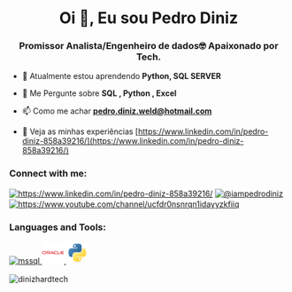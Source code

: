 <h1 align="center">Oi 👋, Eu sou Pedro Diniz</h1>
<h3 align="center">Promissor Analista/Engenheiro de dados🤓 Apaixonado por Tech.</h3>

- 🌱 Atualmente estou aprendendo **Python, SQL SERVER**

- 💬 Me Pergunte sobre **SQL , Python , Excel**

- 📫 Como me achar **pedro.diniz.weld@hotmail.com**

- 📄 Veja as minhas experiências [https://www.linkedin.com/in/pedro-diniz-858a39216/](https://www.linkedin.com/in/pedro-diniz-858a39216/)

<h3 align="left">Connect with me:</h3>
<p align="left">
<a href="https://linkedin.com/in/https://www.linkedin.com/in/pedro-diniz-858a39216/" target="blank"><img align="center" src="https://raw.githubusercontent.com/rahuldkjain/github-profile-readme-generator/master/src/images/icons/Social/linked-in-alt.svg" alt="https://www.linkedin.com/in/pedro-diniz-858a39216/" height="30" width="40" /></a>
<a href="https://instagram.com/@iampedrodiniz" target="blank"><img align="center" src="https://raw.githubusercontent.com/rahuldkjain/github-profile-readme-generator/master/src/images/icons/Social/instagram.svg" alt="@iampedrodiniz" height="30" width="40" /></a>
<a href="https://www.youtube.com/c/https://www.youtube.com/channel/ucfdr0nsnrqn1idayyzkfiiq" target="blank"><img align="center" src="https://raw.githubusercontent.com/rahuldkjain/github-profile-readme-generator/master/src/images/icons/Social/youtube.svg" alt="https://www.youtube.com/channel/ucfdr0nsnrqn1idayyzkfiiq" height="30" width="40" /></a>
</p>

<h3 align="left">Languages and Tools:</h3>
<p align="left"> <a href="https://www.microsoft.com/en-us/sql-server" target="_blank" rel="noreferrer"> <img src="https://www.svgrepo.com/show/303229/microsoft-sql-server-logo.svg" alt="mssql" width="40" height="40"/> </a> <a href="https://www.oracle.com/" target="_blank" rel="noreferrer"> <img src="https://raw.githubusercontent.com/devicons/devicon/master/icons/oracle/oracle-original.svg" alt="oracle" width="40" height="40"/> </a> <a href="https://www.python.org" target="_blank" rel="noreferrer"> <img src="https://raw.githubusercontent.com/devicons/devicon/master/icons/python/python-original.svg" alt="python" width="40" height="40"/> </a> </p>

<p><img align="center" src="https://github-readme-stats.vercel.app/api/top-langs?username=dinizhardtech&show_icons=true&locale=en&layout=compact" alt="dinizhardtech" /></p>


<!---

- 👋 Hi, I’m @DinizHardTech
- 👀 I’m interested in ...
- 🌱 I’m currently learning ...
- 💞️ I’m looking to collaborate on ...
- 📫 How to reach me ...
- 😄 Pronouns: ...
- ⚡ Fun fact: ...

DinizHardTech/DinizHardTech is a ✨ special ✨ repository because its `README.md` (this file) appears on your GitHub profile.
You can click the Preview link to take a look at your changes.
--->
